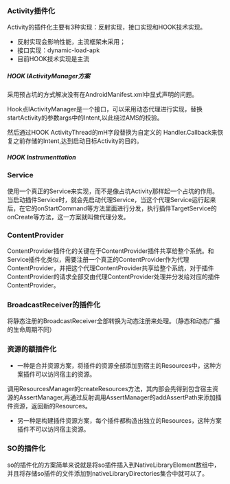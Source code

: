 
### Activity插件化

Activity的插件化主要有3种实现：反射实现，接口实现和HOOK技术实现。

- 反射实现会影响性能，主流框架未采用；
- 接口实现：dynamic-load-apk
- 目前HOOK技术实现是主流

##### HOOK IActivityManager方案
采用预占坑的方式解决没有在AndroidManifest.xml中显式声明的问题。

Hook点IActivityManager是一个接口，可以采用动态代理进行实现，替换startActivity的参数args中的Intent,以此绕过AMS的校验。

然后通过HOOK ActivityThread的mH字段替换为自定义的 Handler.Callback来恢复之前存储的Intent,达到启动目标Activity的目的。

##### HOOK Instrumenttation

### Service
使用一个真正的Service来实现，而不是像占坑Activity那样起一个占坑的作用。当启动插件Service时，就会先启动代理Service，当这个代理Service运行起来后，在它的onStartCommand等方法里面进行分发，执行插件TargetService的onCreate等方法，这一方案就叫做代理分发。

### ContentProvider
ContentProvider插件化的关键在于ContentProvider插件共享给整个系统。和Service插件化类似，需要注册一个真正的ContentProvider作为代理ContentProvider，并把这个代理ContentProvider共享给整个系统，对于插件ContentProvider的请求全部交由代理ContentProvider处理并分发给对应的插件ContentProvider。

### BroadcastReceiver的插件化
将静态注册的BroadcastReceiver全部转换为动态注册来处理。（静态和动态广播的生命周期不同）


### 资源的额插件化
- 一种是合并资源方案，将插件的资源全部添加到宿主的Resources中，这种方案插件可以访问宿主的资源。

调用ResourcesManager的createResources方法，其内部会先得到包含宿主资源的AssertManager,再通过反射调用AssertManager的addAssertPath来添加插件资源，返回新的Resources。

- 另一种是构建插件资源方案，每个插件都构造出独立的Resources，这种方案插件不可以访问宿主资源。


### SO的插件化
so的插件化的方案简单来说就是将so插件插入到NativeLibraryElement数组中，并且将存储so插件的文件添加到nativeLibraryDirectories集合中就可以了。

